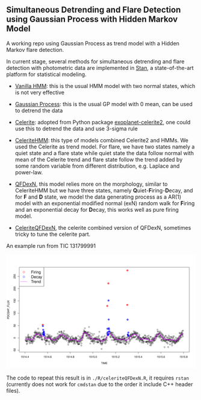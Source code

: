 ## Simultaneous Detrending and Flare Detection using Gaussian Process with Hidden Markov Model

A working repo using Gaussian Process as trend model with a Hidden Markov flare detection.


In current stage, several methods for simultaneous detrending and flare detection with photometric data are implemented in [Stan](https://mc-stan.org/), a state-of-the-art platform for statistical modeling. 

- [Vanilla HMM](https://github.com/YunyiShen/AstroHMMs/tree/master/Stan/Prototypes/Vanilla): this is the usual HMM model with two normal states, which is not very effective
- [Gaussian Process](https://github.com/YunyiShen/AstroHMMs/tree/master/Stan/Prototypes/GP): this is the usual GP model with 0 mean, can be used to detrend the data
- [Celerite](https://github.com/YunyiShen/AstroHMMs/tree/master/Stan/Prototypes/Celerite/celerite.stan): adopted from Python package [exoplanet-celerite2](https://github.com/exoplanet-dev/celerite2), one could use this to detrend the data and use 3-sigma rule
- [CeleriteHMM](https://github.com/YunyiShen/AstroHMMs/tree/master/Stan/Prototypes/CeleriteHMM): this type of models combined Celerite2 and HMMs. We used the Celerite as trend model. For flare, we have two states namely a quiet state and a flare state while quiet state the data follow normal with mean of the Celerite trend and flare state follow the trend added by some random variable from different distribution, e.g. Laplace and power-law.

- [QFDexN](https://github.com/YunyiShen/AstroHMMs/tree/master/Stan/Morphology/QFD/QFDexN.stan), this model relies more on the morphology, similar to CeleriteHMM but we have three states, namely **Q**uiet-**F**iring-**D**ecay, and for **F** and **D** state, we model the data generating process as a AR(1) model with an exponential modified normal (exN) random walk for **F**iring and an exponential decay for **D**ecay, this works well as pure firing model.
- [CeleriteQFDexN](https://github.com/YunyiShen/AstroHMMs/tree/master/Stan/Morphology/QFD/CeleriteQFDexN.stan), the celerite combined version of QFDexN, sometimes tricky to tune the celerite part.

An example run from TIC 131799991

![](https://github.com/YunyiShen/AstroHMMs/raw/master/Res/CeleriteQFD/131799991_16400-17400/det.png)

The code to repeat this result is in `./R/celeriteQFDexN.R`, it requires `rstan` (currently does not work for `cmdstan` due to the order it include C++ header files).

